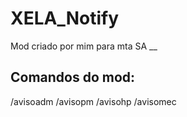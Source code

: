 # XELA_Notify
Mod criado por mim para mta SA
__
## Comandos do mod:
/avisoadm
/avisopm
/avisohp
/avisomec
